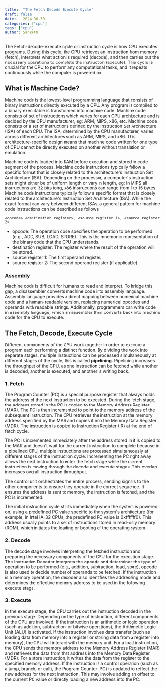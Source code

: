 ```yaml
---
title:  "The Fetch Decode Execute Cycle"
draft: false
date:   2024-06-30 
categories: ["cpu"]
tags: ["cpu"]
author: Sanketh
---
```


The Fetch-decode-execute cycle or instruction cycle is how CPU executes programs. During this cycle, the CPU retrieves an instruction from memory (fetch), interprets what action is required (decode), and then carries out the necessary operations to complete the instruction (execute). This cycle is crucial for the CPU to perform any computational tasks, and it repeats continuously while the computer is powered on. 

## What is Machine Code?

Machine code is the lowest-level programming language that consists of binary instructions directly executed by a CPU. Any program is compiled to a binary executable is transformed into machine code. Machine code consists of set of instructions which varies for each CPU architecture and is decided by the CPU manufacturer, eg: ARM, MIPS, x86, etc. Machine code consists of a set of instructions defined by the Instruction Set Architecture (ISA) of each CPU. The ISA, determined by the CPU manufacturer, varies across different architectures such as ARM, MIPS, and x86. This architecture-specific design means that machine code written for one type of CPU cannot be directly executed on another without translation or emulation. 

Machine code is loaded into RAM before execution and stored in code segment of the process. Machine code instructions typically follow a specific format that is closely related to the architecture's Instruction Set Architecture (ISA). Depending on the processor, a computer's instruction sets might either be of uniform length or vary in length, eg: In MIPS all instructions are 32 bits long, x86 instructions can range from 1 to 15 bytes. Machine code instructions typically follow a specific format that is closely related to the architecture's Instruction Set Architecture (ISA). While the exact format can vary between different ISAs, a general pattern for machine code instructions can be described as follows:

```
<opcode> <destination register>, <source register 1>, <source register 2>
```
- opcode: The operation code specifies the operation to be performed (e.g., ADD, SUB, LOAD, STORE). This is the mnemonic representation of the binary code that the CPU understands.
- destination register: The register where the result of the operation will be stored.
- source register 1: The first operand register.
- source register 2: The second operand register (if applicable)

### Assembly

Machine code is difficult for humans to read and interpret. To bridge this gap, a disassembler converts machine code into assembly language. Assembly language provides a direct mapping between numerical machine code and a human-readable version, replacing numerical opcodes and operands with readable strings. Additionally, programmers can write code in assembly language, which an assembler then converts back into machine code for the CPU to execute.

## The Fetch, Decode, Execute Cycle

Different components of the CPU work together in order to execute a program each performing a distinct function. By dividing the work into separate stages, multiple instructions can be processed simultaneously at different stages of the cycle, this is called **pipelining**.  Pipelining increases the throughput of the CPU, as one instruction can be fetched while another is decoded, another is executed, and another is writing back.

### 1. Fetch

The Program Counter (PC) is a special purpose register that always holds the address of the next instruction to be executed. During the fetch stage, the address stored in the PC is copied to the Memory Address Register (MAR). The PC is then incremented to point to the memory address of the subsequent instruction. The CPU retrieves the instruction at the memory address specified by the MAR and copies it into the Memory Data Register (MDR). The instruction is copied to Instruction Register (IR) at the end of fetch cycle.

The PC is incremented immediately after the address stored in it is copied to the MAR and doesn't wait for the current instruction to complete because in a pipelined CPU, multiple instructions are processed simultaneously at different stages of the instruction cycle. Incrementing the PC right away allows the next instruction to enter the fetch stage while the current instruction is moving through the decode and execute stages. This overlap increases overall instruction throughput.

The control unit orchestrates the entire process, sending signals to the other components to ensure they operate in the correct sequence. It ensures the address is sent to memory, the instruction is fetched, and the PC is incremented. 

The initial instruction cycle starts immediately when the system is powered on, using a predefined PC value specific to the system's architecture (for example, in Intel IA-32 CPUs, the predefined PC value is 0xfffffff0). This address usually points to a set of instructions stored in read-only memory (ROM), which initiates the loading or booting of the operating system.


### 2. Decode

The decode stage involves interpreting the fetched instruction and preparing the necessary components of the CPU for the execution stage. The Instruction Decoder interprets the opcode and determines the type of operation to be performed (e.g., addition, subtraction, load, store), opcode is also used to decide number of operands to be fetched. If the instruction is a memory operation, the decoder also identifies the addressing mode and determines the effective memory address to be used in the following execute stage. 


### 3. Execute

In the execute stage, the CPU carries out the instruction decoded in the previous stage. Depending on the type of instruction, different components of the CPU are involved: If the instruction is an arithmetic or logic operation (such as addition, subtraction, or bitwise operations), the Arithmetic Logic Unit (ALU) is activated. If the instruction involves data transfer (such as loading data from memory into a register or storing data from a register into memory), the CPU will interact with the memory unit. For a load instruction, the CPU sends the memory address to the Memory Address Register (MAR) and retrieves the data from that address into the Memory Data Register (MDR). For a store instruction, it writes the data from the register to the specified memory address. If the instruction is a control operation (such as a jump, branch, or call), the Program Counter (PC) is updated to reflect the new address for the next instruction. This may involve adding an offset to the current PC value or directly loading a new address into the PC.






